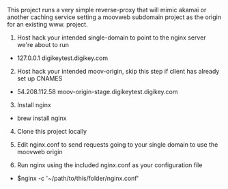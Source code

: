 This project runs a very simple reverse-proxy that will mimic akamai or another
caching service setting a moovweb subdomain project as the origin for an
existing www. project. 

1. Host hack your intended single-domain to point to the nginx server we're about to run
  - 127.0.0.1 digikeytest.digikey.com

2. Host hack your intended moov-origin, skip this step if client has already set up CNAMES
  - 54.208.112.58 moov-origin-stage.digikeytest.digikey.com

3. Install nginx
  - brew install nginx

4. Clone this project locally

5. Edit nginx.conf to send requests going to your single domain to use the moovweb origin

6. Run nginx using the included nginx.conf as your configuration file
  - $nginx -c '~/path/to/this/folder/nginx.conf'
